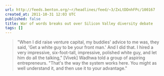 ```yaml
---
url: http://feeds.benton.org/~r/headlines/feed/~3/ZxLtDDnhFPc/100167
created_at: 2011-10-31 12:03 UTC
published: false
title: War of words breaks out over Silicon Valley diversity debate
tags: []
---
```


> "When I did raise venture capital, my buddies' advice to me was, they said, 'Get a white guy to be your front man.' And I did that. I hired a very impressive, six-foot-tall, impressive, polished white guy, and let him do all the talking," [Vivek] Wadhwa told a group of aspiring entrepreneurs. "That's the way the system works here. You might as well understand it, and then use it to your advantage."
